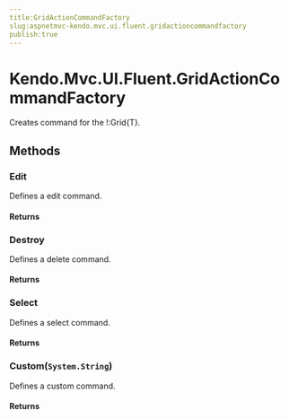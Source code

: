```yaml
---
title:GridActionCommandFactory
slug:aspnetmvc-kendo.mvc.ui.fluent.gridactioncommandfactory
publish:true
---
```


# Kendo.Mvc.UI.Fluent.GridActionCommandFactory
Creates command for the !:Grid{T}.



## Methods

### Edit
Defines a edit command.




#### Returns



### Destroy
Defines a delete command.




#### Returns



### Select
Defines a select command.




#### Returns



### Custom(`System.String`)
Defines a custom command.




#### Returns




